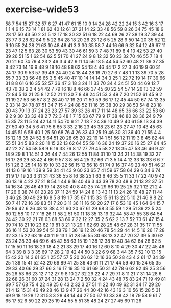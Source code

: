 # exercise-wide53
58
7
54
15
27
32
57
6
27
41
47
61
15
10
9
14
24
28
42
22
24
15
3
42
16
3
17
1
1
4
6
15
73
14
1
81
62
40
12
61
37
21
14
22
33
48
56
59
8
26
34
75
45
18
9
28
17
50
43
50
2
31
5
12
17
18
30
32
51
6
18
22
44
69
26
27
38
19
37
39
44
23
77
3
28
82
84
9
5
22
64
28
18
20
26
23
12
6
5
25
28
9
50
14
20
35
52
12
9
10
55
24
28
21
63
10
48
48
41
3
3
30
35
58
7
44
16
66
9
32
54
12
49
67
11
23
47
12
5
63
28
30
53
59
43
30
46
61
59
3
7
48
71
89
8
4
10
42
53
27
40
39
26
51
15
1
62
54
62
5
51
70
41
27
24
9
8
12
32
50
23
32
70
46
55
7
18
4
20
21
60
74
79
4
23
2
46
3
4
42
9
11
14
56
18
5
44
54
52
60
48
21
39
37
35
8
42
73
14
16
9
48
9
18
16
48
88
62
54
13
4
46
44
17
2
27
3
46
19
9
60
31
24
17
30
9
53
57
39
49
24
40
24
18
44
28
19
70
27
6
7
48
1
1
13
39
70
5
28
55
7
33
33
56
48
65
3
5
45
40
47
10
14
14
14
34
3
25
1
22
72
19
14
17
39
66
31
8
8
61
6
16
35
52
57
36
47
3
18
3
24
11
33
70
34
4
34
51
50
44
69
12
7
43
76
38
2
2
4
54
42
7
79
16
18
8
46
66
37
45
60
22
54
57
14
26
13
32
59
72
84
5
13
21
25
8
12
52
21
11
30
7
8
48
24
51
53
3
49
7
20
21
52
61
45
9
2
31
19
27
53
56
57
8
2
26
40
17
19
20
71
50
59
36
17
12
45
44
50
67
74
13
35
2
33
14
24
78
87
51
34
7
15
4
24
88
52
11
16
35
38
30
29
38
53
54
8
23
18
20
43
79
13
37
24
23
23
27
57
39
33
26
41
7
11
14
48
65
36
66
33
22
53
60
9
2
9
30
33
32
48
2
7
72
3
48
1
7
15
63
67
79
9
17
38
46
80
28
36
24
9
79
15
35
73
11
5
24
42
14
11
54
70
6
21
7
18
7
24
39
10
49
2
40
61
58
13
34
39
27
50
49
34
5
6
41
75
6
65
3
33
2
16
23
45
38
23
61
23
27
47
10
43
45
63
14
45
51
6
58
40
1
25
50
68
76
4
26
33
43
25
19
46
30
31
36
40
21
55
4
4
15
12
18
35
24
52
5
64
51
20
28
65
20
22
19
14
1
51
56
12
11
19
3
8
45
82
44
55
51
34
5
83
2
20
11
15
22
13
62
64
55
59
16
36
24
19
37
20
16
25
27
64
45
42
22
27
54
58
58
9
6
16
33
76
8
17
27
79
45
58
22
18
35
47
53
46
46
9
42
18
9
29
8
1
14
51
3
26
44
7
44
26
12
55
11
84
31
10
13
24
21
14
38
19
32
27
16
17
26
29
53
42
4
66
9
57
3
8
56
4
25
32
66
71
3
5
14
4
12
33
18
33
6
6
7
15
1
26
2
25
14
18
19
10
33
22
56
15
12
56
18
61
74
9
16
37
49
23
40
51
46
21
41
13
6
19
16
1
39
9
59
34
41
43
9
60
23
65
7
41
59
67
58
64
29
6
34
6
74
31
9
17
19
23
3
31
31
43
36
55
8
16
38
25
1
63
6
46
35
5
11
33
17
22
40
9
42
36
13
19
4
22
27
21
8
54
1
44
9
16
40
46
3
43
39
78
20
48
9
21
13
22
37
51
14
16
34
26
46
49
19
14
28
50
40
8
40
25
74
29
66
19
25
25
32
1
12
21
2
4
17
26
6
38
74
81
23
26
37
11
24
59
14
24
8
13
43
11
13
24
26
16
48
27
11
44
3
46
28
30
49
29
16
8
5
8
19
1
7
35
67
1
15
33
15
61
13
22
5
10
21
46
9
8
22
50
7
41
72
16
39
83
51
7
20
3
11
36
11
16
50
20
27
17
6
53
16
45
1
64
64
15
7
79
86
42
6
26
48
13
38
4
21
60
20
67
61
29
68
3
55
59
1
29
51
39
22
5
24
60
12
58
10
17
7
18
26
11
58
2
51
50
11
18
35
13
19
32
44
58
47
55
38
64
54
24
42
30
22
21
78
63
68
53
69
7
22
12
27
35
2
5
62
2
13
7
52
73
61
47
15
4
39
74
18
21
10
23
62
19
81
3
21
13
29
1
62
69
28
25
48
67
28
31
35
17
11
55
36
16
11
53
20
39
54
51
28
79
1
36
19
12
20
46
78
54
29
44
14
5
16
26
17
28
32
33
15
22
63
19
40
11
9
13
1
51
28
56
55
30
68
13
32
47
20
37
39
5
30
62
23
24
28
33
44
69
6
45
42
58
63
15
19
1
38
12
38
19
40
34
62
64
28
62
5
17
15
50
11
16
18
23
18
4
2
21
33
29
17
40
16
12
60
8
10
4
29
30
47
22
45
46
64
3
39
8
3
3
35
69
17
28
2
19
42
44
50
3
22
6
9
68
3
44
35
7
52
10
13
15
15
42
20
14
3
61
65
1
25
57
57
5
20
26
62
12
16
36
50
28
43
4
2
61
17
34
39
25
1
39
15
41
52
43
20
69
89
41
25
36
43
61
11
21
17
44
59
40
15
24
65
35
29
33
40
66
29
37
66
3
16
17
19
35
10
61
69
50
31
42
78
6
62
82
49
25
3
56
25
26
53
66
23
12
7
12
27
9
8
10
27
32
29
22
4
7
29
71
8
11
21
7
31
14
28
6
32
68
26
31
60
37
24
31
28
13
24
7
2
50
32
4
24
43
48
75
83
24
71
19
49
81
69
7
57
68
75
4
22
49
25
6
43
2
32
3
27
51
11
22
40
49
62
31
34
17
29
20
21
4
12
15
31
46
49
28
46
13
9
47
26
44
30
42
16
43
16
3
10
56
15
28
5
31
69
9
18
19
28
12
31
53
3
28
48
14
44
27
50
67
10
33
38
42
18
79
58
9
61
7
65
17
52
6
59
22
29
25
19
44
55
5
51
35
48
24
27
27
45
69
11
26
